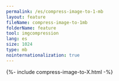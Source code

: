 ```yaml
---
permalink: /es/compress-image-to-1-mb
layout: feature
fileName: compress-image-to-1mb
folderName: feature
tool: imgcompression
lang: es
size: 1024
type: mb
nointernationalization: true
---
```

{%- include compress-image-to-X.html -%}
      